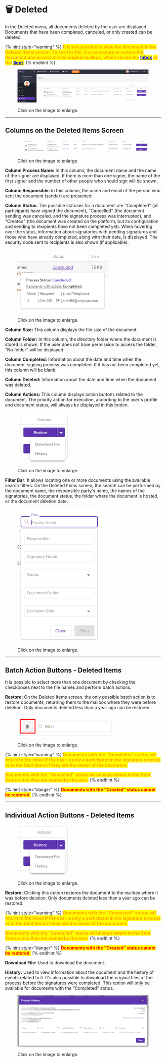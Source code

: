 # 🗑️ Deleted

In the Deleted menu, all documents deleted by the user are displayed. Documents that have been completed, canceled, or only created can be deleted.&#x20;

{% hint style="warning" %}
<mark style="color:orange;">**It is not possible to view the document in the Deleted Items screen. To see the file, it is necessary to restore the document and access it in its original mailbox, which can be the**</mark> [<mark style="color:blue;">**Inbox**</mark>](inbox.md) <mark style="color:orange;">**or the**</mark> [<mark style="color:blue;">**Sent**</mark>](sent.md)<mark style="color:orange;">**.**</mark>&#x20;
{% endhint %}

<figure><img src="../.gitbook/assets/01 (2).png" alt=""><figcaption><p>Click on the image to enlarge.</p></figcaption></figure>

***

## Columns on the Deleted Items Screen&#x20;

<figure><img src="../.gitbook/assets/02 (2).png" alt=""><figcaption><p>Click on the image to enlarge.</p></figcaption></figure>

**Column Process Name:** In this column, the document name and the name of the signer are displayed. If there is more than one signer, the name of the first signer and the number of other people who should sign will be shown.&#x20;

**Column Responsible:** In this column, the name and email of the person who sent the document (sender) are presented.&#x20;

**Column Status:** The possible statuses for a document are "Completed" (all participants have signed the document), "Cancelled" (the document sending was canceled, and the signature process was interrupted), and "Created" (the document was created on the platform, but its configuration and sending to recipients have not been completed yet). When hovering over the status, information about signatories with pending signatures and those who have already completed, along with their data, is displayed. The security code sent to recipients is also shown (if applicable).&#x20;

<figure><img src="../.gitbook/assets/03 (1) (1).png" alt=""><figcaption><p>Click on the image to enlarge.</p></figcaption></figure>

**Column Size:** This column displays the file size of the document.&#x20;

**Column Folder:** In this column, the directory folder where the document is stored is shown. If the user does not have permission to access the folder, "No folder" will be displayed.&#x20;

**Column Completed:** Information about the date and time when the document signing process was completed. If it has not been completed yet, this column will be blank.&#x20;

**Column Deleted:** Information about the date and time when the document was deleted.&#x20;

**Column Actions:** This column displays action buttons related to the document. The priority action for execution, according to the user's profile and document status, will always be displayed in this button.&#x20;

<figure><img src="../.gitbook/assets/05 (1) (1).png" alt=""><figcaption><p>Click on the image to enlarge.</p></figcaption></figure>

**Filter Bar:** It allows locating one or more documents using the available search filters. On the Deleted Items screen, the search can be performed by the document name, the responsible party's name, the names of the signatories, the document status, the folder where the document is hosted, or the document deletion date.&#x20;

<figure><img src="../.gitbook/assets/04 (1) (1).png" alt=""><figcaption><p>Click on the image to enlarge.</p></figcaption></figure>

***

## Batch Action Buttons - Deleted Items&#x20;

It is possible to select more than one document by checking the checkboxes next to the file names and perform batch actions.&#x20;

**Restore:** On the Deleted Items screen, the only possible batch action is to restore documents, returning them to the mailbox where they were before deletion. Only documents deleted less than a year ago can be restored.&#x20;

<figure><img src="../.gitbook/assets/07 (1) (1).png" alt=""><figcaption><p>Click on the image to enlarge.</p></figcaption></figure>

{% hint style="warning" %}
<mark style="color:orange;">**Documents with the "Completed" status will return to the Inbox if the user is only a participant in the signature process or to the Sent Items if they are the owner of the document.**</mark>&#x20;

<mark style="color:orange;">**Documents with the "Cancelled" status will always return to the Sent Items since they are owned by the user.**</mark>&#x20;
{% endhint %}

{% hint style="danger" %}
<mark style="color:red;">**Documents with the "Created" status cannot be restored.**</mark>&#x20;
{% endhint %}

***

## Individual Action Buttons - Deleted Items&#x20;

<figure><img src="../.gitbook/assets/05 (2).png" alt=""><figcaption><p>Click on the image to enlarge.</p></figcaption></figure>

**Restore:** Clicking this option restores the document to the mailbox where it was before deletion. Only documents deleted less than a year ago can be restored.&#x20;

{% hint style="warning" %}
<mark style="color:orange;">**Documents with the "Completed" status will return to the Inbox if the user is only a participant in the signature process or to the Sent Items if they are the owner of the document.**</mark>&#x20;

<mark style="color:orange;">**Documents with the "Cancelled" status will always return to the Sent Items since they are owned by the user.**</mark>&#x20;
{% endhint %}

{% hint style="danger" %}
<mark style="color:red;">**Documents with the "Created" status cannot be restored.**</mark>&#x20;
{% endhint %}

**Download File:** Used to download the document.&#x20;

**History:** Used to view information about the document and the history of events related to it. It's also possible to download the original files of the process before the signatures were completed. This option will only be available for documents with the "Completed" status.&#x20;

<figure><img src="../.gitbook/assets/06 (1) (1) (1).png" alt=""><figcaption><p>Click on the image to enlarge.</p></figcaption></figure>

